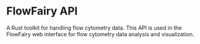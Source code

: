 # FlowFairy API

A Rust toolkit for handling flow cytometry data. This API is used in the FlowFairy web interface for flow cytometry
data analysis and visualization.